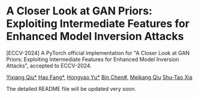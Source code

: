 # A Closer Look at GAN Priors: Exploiting Intermediate Features for Enhanced Model Inversion Attacks
[ECCV-2024] A PyTorch official implementation for "A Closer Look at GAN Priors: Exploiting Intermediate Features for Enhanced Model Inversion Attacks", accepted to ECCV-2024.

[Yixiang Qiu*](https://scholar.google.cz/citations?hl=zh-CN&user=kxotrxgAAAAJ)
[Hao Fang*](https://scholar.google.cz/citations?user=12237G0AAAAJ&hl=zh-CN),
[Hongyao Yu*](https://scholar.google.cz/citations?user=SpN1xqsAAAAJ&hl=zh-CN)
[Bin Chen#](https://github.com/BinChen2021),
[Meikang Qiu](https://scholar.google.cz/citations?hl=zh-CN&user=smMVdtwAAAAJ)
[Shu-Tao Xia](https://www.sigs.tsinghua.edu.cn/xst/main.htm)

The detailed README file will be updated very soon.
